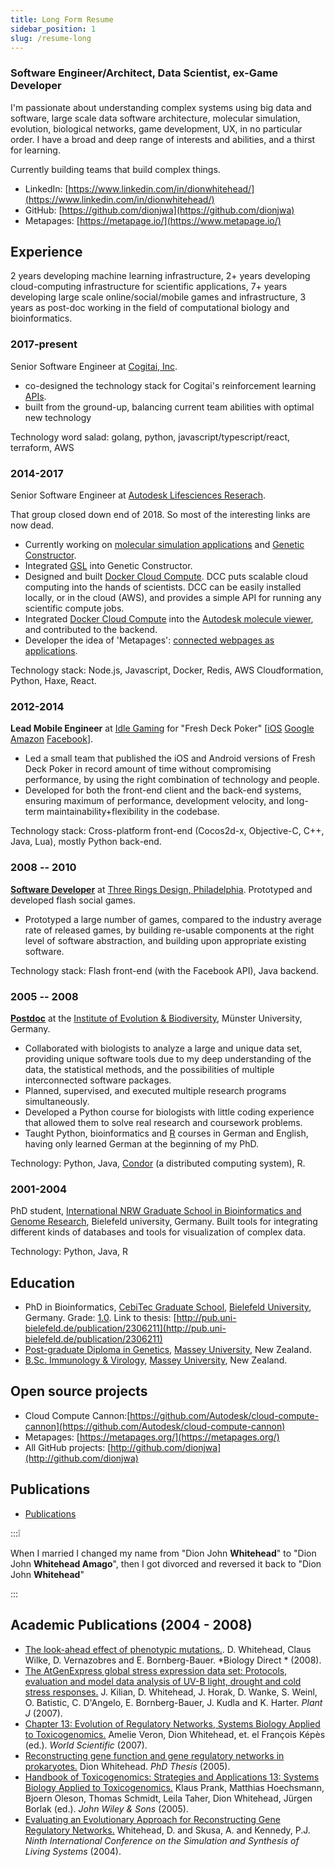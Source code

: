 ```yaml
---
title: Long Form Resume
sidebar_position: 1
slug: /resume-long
---
```




### Software Engineer/Architect, Data Scientist, ex-Game Developer


I'm passionate about understanding complex systems using big data and software, large scale data software architecture, molecular simulation, evolution, biological networks, game development, UX, in no particular order. I have a broad and deep range of interests and abilities, and a thirst for learning.


Currently building teams that build complex things.

- LinkedIn: [https://www.linkedin.com/in/dionwhitehead/](https://www.linkedin.com/in/dionwhitehead/)
- GitHub: [https://github.com/dionjwa](https://github.com/dionjwa)
- Metapages: [https://metapage.io/](https://www.metapage.io/)

## Experience


2 years developing machine learning infrastructure, 2+ years developing cloud-computing infrastructure for scientific applications, 7+ years developing large scale online/social/mobile games and infrastructure, 3 years as post-doc working in the field of computational biology and bioinformatics.


### 2017-present


Senior Software Engineer at [Cogitai, Inc](https://www.cogitai.com//).

- co-designed the technology stack for Cogitai's reinforcement learning [APIs](https://continua.cogitai.com/).
- built from the ground-up, balancing current team abilities with optimal new technology

Technology word salad: golang, python, javascript/typescript/react, terraform, AWS


### 2014-2017


Senior Software Engineer at [Autodesk Lifesciences Reserach](https://autodeskresearch.com/groups/lifesciences).


That group closed down end of 2018. So most of the interesting links are now dead.

- Currently working on [molecular simulation applications](https://github.com/Autodesk/molecular-simulation-tools/) and [Genetic Constructor](https://www.autodeskresearch.com/publications/genetic-constructor-online-dna-design-platform).
- Integrated [GSL](https://autodeskresearch.com/blog/genetic-constructor-and-gsl-best-both-worlds) into Genetic Constructor.
- Designed and built [Docker Cloud Compute](https://github.com/dionjwa/docker-cloud-compute). DCC puts scalable cloud computing into the hands of scientists. DCC can be easily installed locally, or in the cloud (AWS), and provides a simple API for running any scientific compute jobs.
- Integrated [Docker Cloud Compute](https://github.com/Autodesk/cloud-compute-cannon) into the [Autodesk molecule viewer](https://autodeskresearch.com/projects/molecule-viewer), and contributed to the backend.
- Developer the idea of 'Metapages': [connected webpages as applications](https://metapages.org/).

Technology stack: Node.js, Javascript, Docker, Redis, AWS Cloudformation, Python, Haxe, React.


### 2012-2014


**Lead Mobile Engineer** at [Idle Gaming](http://idle-gaming.com/) for "Fresh Deck Poker" [[iOS](https://itunes.apple.com/us/app/fresh-deck-poker-live-texas/id536381662?mt=8) [Google](https://play.google.com/store/apps/details?id=com.idlegames.eldorado&hl=en) [Amazon](http://www.amazon.com/Idle-Games-Poker-Fresh-Deck/dp/B00D31EAJ0) [Facebook](https://apps.facebook.com/freshdeckpoker/?kt_type=fbPage)].

- Led a small team that published the iOS and Android versions of Fresh Deck Poker in record amount of time without compromising performance, by using the right combination of technology and people.
- Developed for both the front-end client and the back-end systems, ensuring maximum of performance, development velocity, and long-term maintainability+flexibility in the codebase.

Technology stack: Cross-platform front-end (Cocos2d-x, Objective-C, C++, Java, Lua), mostly Python back-end.


### 2008 -- 2010


[**Software Developer**](https://web.archive.org/web/20100408050459/http://www.threerings.net/about/crew.html) at [Three Rings Design, Philadelphia](https://en.wikipedia.org/wiki/Three_Rings_Design). Prototyped and developed flash social games.

- Prototyped a large number of games, compared to the industry average rate of released games, by building re-usable components at the right level of software abstraction, and building upon appropriate existing software.

Technology stack: Flash front-end (with the Facebook API), Java backend.


### 2005 -- 2008


[**Postdoc**](http://www.bornberglab.org/people/whitehead) at the [Institute of Evolution & Biodiversity](http://ieb.uni-muenster.de/bioinf), Münster University, Germany.

- Collaborated with biologists to analyze a large and unique data set, providing unique software tools due to my deep understanding of the data, the statistical methods, and the possibilities of multiple interconnected software packages.
- Planned, supervised, and executed multiple research programs simultaneously.
- Developed a Python course for biologists with little coding experience that allowed them to solve real research and coursework problems.
- Taught Python, bioinformatics and [R](http://www.r-project.org/) courses in German and English, having only learned German at the beginning of my PhD.

Technology: Python, Java, [Condor](http://research.cs.wisc.edu/htcondor/) (a distributed computing system), R.


### 2001-2004


PhD student, [International NRW Graduate School in Bioinformatics and Genome Research](http://www.cebitec.uni-bielefeld.de/index.php/graduate-programs), Bielefeld university, Germany. Built tools for integrating different kinds of databases and tools for visualization of complex data.


Technology: Python, Java, R


## Education

- PhD in Bioinformatics, [CebiTec Graduate School](http://www.techfak.uni-bielefeld.de/web/Studies/Studyprograms/doctoralProgramBIG), [Bielefeld University](http://www.uni-bielefeld.de/), Germany. Grade: [1.0](http://en.wikipedia.org/wiki/Academic_grading_in_Germany). Link to thesis: [http://pub.uni-bielefeld.de/publication/2306211](http://pub.uni-bielefeld.de/publication/2306211)
- [Post-graduate Diploma in Genetics](http://www.massey.ac.nz/massey/learning/colleges/college-of-sciences/research/fundamental-sciences-research/genetics-genomics-evolution/genetics-genomics-evolution_home.cfm), [Massey University](http://www.massey.ac.nz/%E2%80%8E), New Zealand.
- [B.Sc. Immunology & Virology](http://medlab-school.massey.ac.nz/course_bmlsc.html), [Massey University](http://www.massey.ac.nz/%E2%80%8E), New Zealand.

## Open source projects

- Cloud Compute Cannon:[https://github.com/Autodesk/cloud-compute-cannon](https://github.com/Autodesk/cloud-compute-cannon)
- Metapages: [https://metapages.org/](https://metapages.org/)
- All GitHub projects: [http://github.com/dionjwa](http://github.com/dionjwa)

## Publications

- [Publications](/publications)

:::❕

When I married I changed my name from "Dion John **Whitehead**" to "Dion John **Whitehead Amago**", then I got divorced and reversed it back to "Dion John **Whitehead**" 

:::




## Academic Publications (2004 - 2008)

- [The look-ahead effect of phenotypic mutations.](https://www.ncbi.nlm.nih.gov/pmc/articles/PMC2423361/). D. Whitehead, Claus Wilke, D. Vernazobres
and E. Bornberg-Bauer. *Biology Direct * (2008).
- [The AtGenExpress global stress expression data set: Protocols, evaluation and model data analysis of UV-B light, drought and cold stress responses.](http://www.blackwell-synergy.com/doi/abs/10.1111/j.1365-313X.2007.03052.x) J. Kilian, D. Whitehead, J. Horak, D.
Wanke, S. Weinl, O. Batistic, C. D'Angelo, E. Bornberg-Bauer, J. Kudla and K. Harter. _Plant J_ (2007).
- [Chapter 13: Evolution of Regulatory Networks, Systems Biology Applied to Toxicogenomics.](http://www.worldscibooks.com/lifesci/6459.html) Amelie Veron, Dion Whitehead, et. el François Képès (ed.). _World Scientific_ (2007).
- [Reconstructing gene function and gene regulatory networks in prokaryotes.](http://bieson.ub.uni-bielefeld.de/volltexte/2005/792) Dion Whitehead. _PhD Thesis_ (2005).
- [Handbook of Toxicogenomics: Strategies and Applications 13: Systems Biology Applied to Toxicogenomics.](http://www3.interscience.wiley.com/cgi-bin/abstract/110575170/ABSTRACT) Klaus Prank, Matthias Hoechsmann, Bjoern Oleson, Thomas Schmidt, Leila Taher, Dion Whitehead, Jürgen Borlak (ed.). _John Wiley & Sons_ (2005).
- [Evaluating an Evolutionary Approach for Reconstructing Gene Regulatory Networks.](https://www.researchgate.net/publication/237005333_Evaluating_an_Evolutionary_Approach_for_Reconstructing_Gene_Regulatory_Networks) Whitehead, D. and Skusa, A. and Kennedy, P.J. _Ninth International Conference on the Simulation and Synthesis of Living Systems_ (2004).
